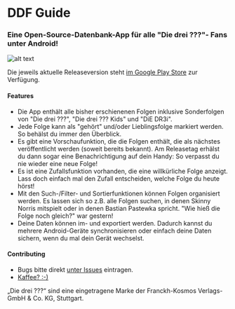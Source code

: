 # DDF Guide 
### Eine Open-Source-Datenbank-App für alle "Die drei ???"- Fans unter Android! 
![alt text](https://github.com/selmaohneh/DdfGuide/blob/master/DdfGuide.Android/Resources/drawable/ic_launcher.png)

Die jeweils aktuelle Releaseversion steht [im Google Play Store](https://play.google.com/store/apps/details?id=celloapps.ddfguide) zur Verfügung. 
#### Features
* Die App enthält alle bisher erschienenen Folgen inklusive Sonderfolgen von "Die drei ???", "Die drei ??? Kids" und "DiE DR3i". 
* Jede Folge kann als "gehört" und/oder Lieblingsfolge markiert werden. So behälst du immer den Überblick.
* Es gibt eine Vorschaufunktion, die die Folgen enthält, die als nächstes veröffentlicht werden (soweit bereits bekannt). Am Releasetag erhälst du dann sogar eine Benachrichtigung auf dein Handy: So verpasst du nie wieder eine neue Folge! 
* Es ist eine Zufallsfunktion vorhanden, die eine willkürliche Folge anzeigt. Lass doch einfach mal den Zufall entscheiden, welche Folge du heute hörst!
* Mit den Such-/Filter- und Sortierfunktionen können Folgen organisiert werden. Es lassen sich so z.B. alle Folgen suchen, in denen Skinny Norris mitspielt oder in denen Bastian Pastewka spricht. "Wie hieß die Folge noch gleich?" war gestern!
* Deine Daten können im- und exportiert werden. Dadurch kannst du mehrere Android-Geräte synchronisieren oder einfach deine Daten sichern, wenn du mal dein Gerät wechselst.
#### Contributing
* Bugs bitte direkt [unter Issues](https://github.com/selmaohneh/DdfGuide/issues) eintragen.
* [Kaffee? :-)](https://www.buymeacoffee.com/SaMAsU1N6)

„Die drei ???“ sind eine eingetragene Marke der Franckh-Kosmos Verlags-GmbH & Co. KG, Stuttgart.
